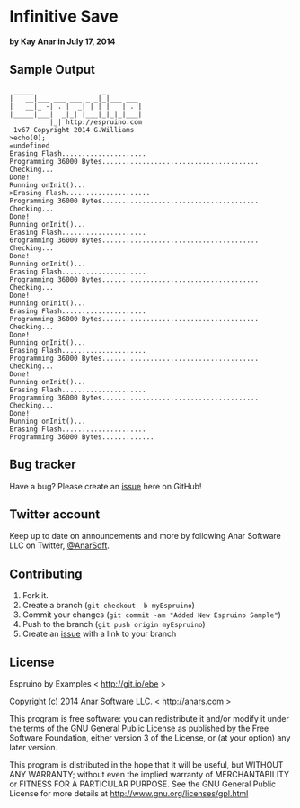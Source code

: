 # Infinitive Save

**by Kay Anar in July 17, 2014**

## Sample Output
````
 _____                 _
|   __|___ ___ ___ _ _|_|___ ___
|   __|_ -| . |  _| | | |   | . |
|_____|___|  _|_| |___|_|_|_|___|
          |_| http://espruino.com
 1v67 Copyright 2014 G.Williams
>echo(0);
=undefined
Erasing Flash.....................
Programming 36000 Bytes.......................................
Checking...
Done!
Running onInit()...
>Erasing Flash.....................
Programming 36000 Bytes.......................................
Checking...
Done!
Running onInit()...
Erasing Flash.....................
6rogramming 36000 Bytes.......................................
Checking...
Done!
Running onInit()...
Erasing Flash.....................
Programming 36000 Bytes.......................................
Checking...
Done!
Running onInit()...
Erasing Flash.....................
Programming 36000 Bytes.......................................
Checking...
Done!
Running onInit()...
Erasing Flash.....................
Programming 36000 Bytes.......................................
Checking...
Done!
Running onInit()...
Erasing Flash.....................
Programming 36000 Bytes.......................................
Checking...
Done!
Running onInit()...
Erasing Flash.....................
Programming 36000 Bytes.............

````


## Bug tracker

Have a bug? Please create an [issue](https://github.com/anars/Espruino/issues) here on GitHub!

## Twitter account

Keep up to date on announcements and more by following Anar Software LLC on Twitter, [@AnarSoft](http://twitter.com/AnarSoft).

## Contributing

1. Fork it.
2. Create a branch (`git checkout -b myEspruino`)
3. Commit your changes (`git commit -am "Added New Espruino Sample"`)
4. Push to the branch (`git push origin myEspruino`)
5. Create an [issue](https://github.com/anars/Espruino/issues) with a link to your branch

## License

Espruino by Examples < http://git.io/ebe >

Copyright (c) 2014 Anar Software LLC. < http://anars.com >

This program is free software: you can redistribute it and/or modify it under the terms of the GNU General Public License as published by the Free Software Foundation, either version 3 of the License, or (at your option) any later version.

This program is distributed in the hope that it will be useful, but WITHOUT ANY WARRANTY; without even the implied warranty of MERCHANTABILITY or FITNESS FOR A PARTICULAR PURPOSE. See the GNU General Public License for more details at http://www.gnu.org/licenses/gpl.html



